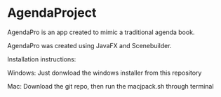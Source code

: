 # AgendaProject

AgendaPro is an app created to mimic a traditional agenda book. 

AgendaPro was created using JavaFX and Scenebuilder.

Installation instructions:

Windows: Just donwload the windows installer from this repository

Mac: Download the git repo, then run the macjpack.sh through terminal
